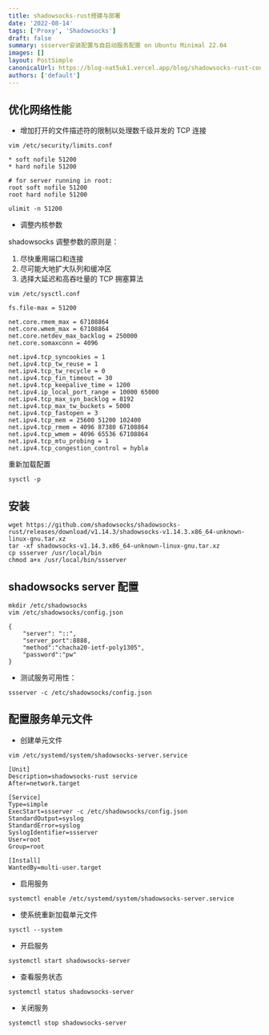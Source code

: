 ```yaml
---
title: shadowsocks-rust搭建与部署
date: '2022-08-14'
tags: ['Proxy', 'Shadowsocks']
draft: false
summary: ssserver安装配置与自启动服务配置 on Ubuntu Minimal 22.04
images: []
layout: PostSimple
canonicalUrl: https://blog-nat5uk1.vercel.app/blog/shadowsocks-rust-configure
authors: ['default']
---
```


## 优化网络性能

- 增加打开的文件描述符的限制以处理数千级并发的 TCP 连接

```shell
vim /etc/security/limits.conf
```

```
* soft nofile 51200
* hard nofile 51200

# for server running in root:
root soft nofile 51200
root hard nofile 51200
```

```shell
ulimit -n 51200
```

- 调整内核参数

shadowsocks 调整参数的原则是：

1. 尽快重用端口和连接
2. 尽可能大地扩大队列和缓冲区
3. 选择大延迟和高吞吐量的 TCP 拥塞算法

```shell
vim /etc/sysctl.conf
```

```
fs.file-max = 51200

net.core.rmem_max = 67108864
net.core.wmem_max = 67108864
net.core.netdev_max_backlog = 250000
net.core.somaxconn = 4096

net.ipv4.tcp_syncookies = 1
net.ipv4.tcp_tw_reuse = 1
net.ipv4.tcp_tw_recycle = 0
net.ipv4.tcp_fin_timeout = 30
net.ipv4.tcp_keepalive_time = 1200
net.ipv4.ip_local_port_range = 10000 65000
net.ipv4.tcp_max_syn_backlog = 8192
net.ipv4.tcp_max_tw_buckets = 5000
net.ipv4.tcp_fastopen = 3
net.ipv4.tcp_mem = 25600 51200 102400
net.ipv4.tcp_rmem = 4096 87380 67108864
net.ipv4.tcp_wmem = 4096 65536 67108864
net.ipv4.tcp_mtu_probing = 1
net.ipv4.tcp_congestion_control = hybla
```

重新加载配置

```shell
sysctl -p
```

## 安装

```shell
wget https://github.com/shadowsocks/shadowsocks-rust/releases/download/v1.14.3/shadowsocks-v1.14.3.x86_64-unknown-linux-gnu.tar.xz
tar -xf shadowsocks-v1.14.3.x86_64-unknown-linux-gnu.tar.xz
cp ssserver /usr/local/bin
chmod a+x /usr/local/bin/ssserver
```

## shadowsocks server 配置

```shell
mkdir /etc/shadowsocks
vim /etc/shadowsocks/config.json
```

```
{
    "server": "::",
    "server_port":8888,
    "method":"chacha20-ietf-poly1305",
    "password":"pw"
}
```

- 测试服务可用性：

```
ssserver -c /etc/shadowsocks/config.json
```

## 配置服务单元文件

- 创建单元文件

```shell
vim /etc/systemd/system/shadowsocks-server.service
```

```
[Unit]
Description=shadowsocks-rust service
After=network.target

[Service]
Type=simple
ExecStart=ssserver -c /etc/shadowsocks/config.json
StandardOutput=syslog
StandardError=syslog
SyslogIdentifier=ssserver
User=root
Group=root

[Install]
WantedBy=multi-user.target
```

- 启用服务

```shell
systemctl enable /etc/systemd/system/shadowsocks-server.service
```

- 使系统重新加载单元文件

```shell
sysctl --system
```

- 开启服务

```shell
systemctl start shadowsocks-server
```

- 查看服务状态

```shell
systemctl status shadowsocks-server
```

- 关闭服务

```shell
systemctl stop shadowsocks-server
```
